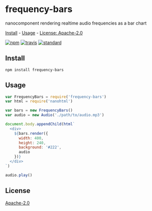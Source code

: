 # frequency-bars

nanocomponent rendering realtime audio frequencies as a bar chart

[Install](#install) - [Usage](#usage) - [License: Apache-2.0](#license)

[![npm][npm-image]][npm-url]
[![travis][travis-image]][travis-url]
[![standard][standard-image]][standard-url]

[npm-image]: https://img.shields.io/npm/v/frequency-bars.svg?style=flat-square
[npm-url]: https://www.npmjs.com/package/frequency-bars
[travis-image]: https://img.shields.io/travis/goto-bus-stop/frequency-bars.svg?style=flat-square
[travis-url]: https://travis-ci.org/goto-bus-stop/frequency-bars
[standard-image]: https://img.shields.io/badge/code%20style-standard-brightgreen.svg?style=flat-square
[standard-url]: http://npm.im/standard

## Install

```
npm install frequency-bars
```

## Usage

```js
var FrequencyBars = require('frequency-bars')
var html = require('nanohtml')

var bars = new FrequencyBars()
var audio = new Audio('./path/to/audio.mp3')

document.body.appendChild(html`
  <div>
    ${bars.render({
      width: 400,
      height: 240,
      background: '#222',
      audio
    })}
  </div>
`)

audio.play()
```

## License

[Apache-2.0](LICENSE.md)
